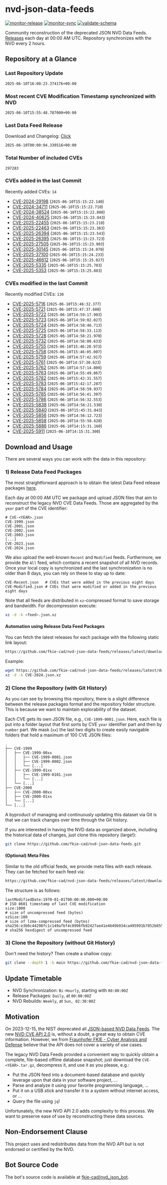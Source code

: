 # nvd-json-data-feeds

[![monitor-release](https://github.com/fkie-cad/nvd-json-data-feeds/actions/workflows/monitor_release.yml/badge.svg)](https://github.com/fkie-cad/nvd-json-data-feeds/actions/workflows/monitor_release.yml)
[![monitor-sync](https://github.com/fkie-cad/nvd-json-data-feeds/actions/workflows/monitor_sync.yml/badge.svg)](https://github.com/fkie-cad/nvd-json-data-feeds/actions/workflows/monitor_sync.yml)
[![validate-schema](https://github.com/fkie-cad/nvd-json-data-feeds/actions/workflows/validate_schema.yml/badge.svg)](https://github.com/fkie-cad/nvd-json-data-feeds/actions/workflows/validate_schema.yml)

Community reconstruction of the deprecated JSON NVD Data Feeds.
[Releases](https://github.com/fkie-cad/nvd-json-data-feeds/releases/latest) each day at 00:00 AM UTC.
Repository synchronizes with the NVD every 2 hours.

## Repository at a Glance

### Last Repository Update

```plain
2025-06-10T16:00:23.374176+00:00
```

### Most recent CVE Modification Timestamp synchronized with NVD

```plain
2025-06-10T15:55:48.787000+00:00
```

### Last Data Feed Release

Download and Changelog: [Click](https://github.com/fkie-cad/nvd-json-data-feeds/releases/latest)

```plain
2025-06-10T00:00:04.330516+00:00
```

### Total Number of included CVEs

```plain
297283
```

### CVEs added in the last Commit

Recently added CVEs: `14`

- [CVE-2024-29198](CVE-2024/CVE-2024-291xx/CVE-2024-29198.json) (`2025-06-10T15:15:22.140`)
- [CVE-2024-34711](CVE-2024/CVE-2024-347xx/CVE-2024-34711.json) (`2025-06-10T15:15:22.710`)
- [CVE-2024-38524](CVE-2024/CVE-2024-385xx/CVE-2024-38524.json) (`2025-06-10T15:15:22.880`)
- [CVE-2024-40625](CVE-2024/CVE-2024-406xx/CVE-2024-40625.json) (`2025-06-10T15:15:23.043`)
- [CVE-2025-22455](CVE-2025/CVE-2025-224xx/CVE-2025-22455.json) (`2025-06-10T15:15:23.210`)
- [CVE-2025-22463](CVE-2025/CVE-2025-224xx/CVE-2025-22463.json) (`2025-06-10T15:15:23.383`)
- [CVE-2025-26394](CVE-2025/CVE-2025-263xx/CVE-2025-26394.json) (`2025-06-10T15:15:23.543`)
- [CVE-2025-26395](CVE-2025/CVE-2025-263xx/CVE-2025-26395.json) (`2025-06-10T15:15:23.723`)
- [CVE-2025-27505](CVE-2025/CVE-2025-275xx/CVE-2025-27505.json) (`2025-06-10T15:15:23.903`)
- [CVE-2025-30145](CVE-2025/CVE-2025-301xx/CVE-2025-30145.json) (`2025-06-10T15:15:24.070`)
- [CVE-2025-37100](CVE-2025/CVE-2025-371xx/CVE-2025-37100.json) (`2025-06-10T15:15:24.233`)
- [CVE-2025-46612](CVE-2025/CVE-2025-466xx/CVE-2025-46612.json) (`2025-06-10T15:15:25.027`)
- [CVE-2025-5335](CVE-2025/CVE-2025-53xx/CVE-2025-5335.json) (`2025-06-10T15:15:25.703`)
- [CVE-2025-5353](CVE-2025/CVE-2025-53xx/CVE-2025-5353.json) (`2025-06-10T15:15:25.883`)


### CVEs modified in the last Commit

Recently modified CVEs: `130`

- [CVE-2025-5716](CVE-2025/CVE-2025-57xx/CVE-2025-5716.json) (`2025-06-10T15:46:32.377`)
- [CVE-2025-5721](CVE-2025/CVE-2025-57xx/CVE-2025-5721.json) (`2025-06-10T15:47:37.680`)
- [CVE-2025-5722](CVE-2025/CVE-2025-57xx/CVE-2025-5722.json) (`2025-06-10T14:59:17.903`)
- [CVE-2025-5723](CVE-2025/CVE-2025-57xx/CVE-2025-5723.json) (`2025-06-10T14:59:02.027`)
- [CVE-2025-5724](CVE-2025/CVE-2025-57xx/CVE-2025-5724.json) (`2025-06-10T14:58:46.713`)
- [CVE-2025-5725](CVE-2025/CVE-2025-57xx/CVE-2025-5725.json) (`2025-06-10T14:58:33.113`)
- [CVE-2025-5728](CVE-2025/CVE-2025-57xx/CVE-2025-5728.json) (`2025-06-10T14:58:21.970`)
- [CVE-2025-5732](CVE-2025/CVE-2025-57xx/CVE-2025-5732.json) (`2025-06-10T14:58:00.633`)
- [CVE-2025-5755](CVE-2025/CVE-2025-57xx/CVE-2025-5755.json) (`2025-06-10T15:46:20.973`)
- [CVE-2025-5758](CVE-2025/CVE-2025-57xx/CVE-2025-5758.json) (`2025-06-10T15:46:05.007`)
- [CVE-2025-5759](CVE-2025/CVE-2025-57xx/CVE-2025-5759.json) (`2025-06-10T14:57:42.917`)
- [CVE-2025-5761](CVE-2025/CVE-2025-57xx/CVE-2025-5761.json) (`2025-06-10T14:57:30.623`)
- [CVE-2025-5762](CVE-2025/CVE-2025-57xx/CVE-2025-5762.json) (`2025-06-10T14:57:14.800`)
- [CVE-2025-5763](CVE-2025/CVE-2025-57xx/CVE-2025-5763.json) (`2025-06-10T14:55:49.067`)
- [CVE-2025-5782](CVE-2025/CVE-2025-57xx/CVE-2025-5782.json) (`2025-06-10T15:42:31.557`)
- [CVE-2025-5783](CVE-2025/CVE-2025-57xx/CVE-2025-5783.json) (`2025-06-10T15:42:17.287`)
- [CVE-2025-5784](CVE-2025/CVE-2025-57xx/CVE-2025-5784.json) (`2025-06-10T14:56:59.937`)
- [CVE-2025-5785](CVE-2025/CVE-2025-57xx/CVE-2025-5785.json) (`2025-06-10T14:56:41.397`)
- [CVE-2025-5786](CVE-2025/CVE-2025-57xx/CVE-2025-5786.json) (`2025-06-10T14:56:32.553`)
- [CVE-2025-5838](CVE-2025/CVE-2025-58xx/CVE-2025-5838.json) (`2025-06-10T14:56:21.530`)
- [CVE-2025-5840](CVE-2025/CVE-2025-58xx/CVE-2025-5840.json) (`2025-06-10T15:45:31.043`)
- [CVE-2025-5856](CVE-2025/CVE-2025-58xx/CVE-2025-5856.json) (`2025-06-10T14:56:12.723`)
- [CVE-2025-5858](CVE-2025/CVE-2025-58xx/CVE-2025-5858.json) (`2025-06-10T14:55:58.620`)
- [CVE-2025-5886](CVE-2025/CVE-2025-58xx/CVE-2025-5886.json) (`2025-06-10T14:15:31.160`)
- [CVE-2025-5911](CVE-2025/CVE-2025-59xx/CVE-2025-5911.json) (`2025-06-10T14:15:31.300`)


## Download and Usage

There are several ways you can work with the data in this repository:

### 1) Release Data Feed Packages

The most straightforward approach is to obtain the latest Data Feed release packages [here](https://github.com/fkie-cad/nvd-json-data-feeds/releases/latest).

Each day at 00:00 AM UTC we package and upload JSON files that aim to reconstruct the legacy NVD CVE Data Feeds.
Those are aggregated by the `year` part of the CVE identifier:

```
# CVE-<YEAR>.json
CVE-1999.json
CVE-2001.json
CVE-2002.json
CVE-2003.json
[...]
CVE-2023.json
CVE-2024.json
```

We also upload the well-known `Recent` and `Modified` feeds.
Furthermore, we provide the `All` feed, which contains a recent snapshot of all NVD records.
Once your local copy is synchronized and the last synchronization is no older than 8 days, you can rely on these to stay up to date:

```plain
CVE-Recent.json   # CVEs that were added in the previous eight days
CVE-Modified.json # CVEs that were modified or added in the previous eight days
```

Note that all feeds are distributed in `xz`-compressed format to save storage and bandwidth.
For decompression execute:

```sh
xz -d -k <feed>.json.xz
```

#### Automation using Release Data Feed Packages

You can fetch the latest releases for each package with the following static link layout:

```sh
https://github.com/fkie-cad/nvd-json-data-feeds/releases/latest/download/CVE-<YEAR>.json.xz
```

Example:

```sh
wget https://github.com/fkie-cad/nvd-json-data-feeds/releases/latest/download/CVE-2024.json.xz
xz -d -k CVE-2024.json.xz
```

### 2) Clone the Repository (with Git History)

As you can see by browsing this repository, there is a slight difference between the release packages format and the repository folder structure.
This is because we want to maintain explorability of the dataset.

Each CVE gets its own JSON file, e.g., `CVE-1999-0001.json`.
Here, each file is put into a folder layout that first sorts by CVE `year` identifier part and then by `number` part.
We mask (`xx`) the last two digits to create easily navigable folders that hold a maximum of 100 CVE JSON files:

```plain
.
├── CVE-1999
│   ├── CVE-1999-00xx
│   │   ├── CVE-1999-0001.json
│   │   ├── CVE-1999-0002.json
│   │   └── [...]
│   ├── CVE-1999-01xx
│   │   ├── CVE-1999-0101.json
│   │   └── [...]
│   └── [...]
├── CVE-2000
│   ├── CVE-2000-00xx
│   ├── CVE-2000-01xx
│   └── [...]
└── [...]
```

A byproduct of managing and continuously updating this dataset via Git is that we can track changes over time through the Git history.

If you are interested in having the NVD data as organized above, including the historical data of changes, just clone this repository (large!):

```sh
git clone https://github.com/fkie-cad/nvd-json-data-feeds.git
```

#### (Optional) Meta Files

Similar to the old official feeds, we provide meta files with each release. They can be fetched for each feed via:

```sh
https://github.com/fkie-cad/nvd-json-data-feeds/releases/latest/download/CVE-<YEAR>.meta
```

The structure is as follows:

```plain
lastModifiedDate:1970-01-01T00:00:00.000+00:00                          # ISO 8601 timestamp of last CVE modification
size:1000                                                               # size of uncompressed feed (bytes)
xzSize:100                                                              # size of lzma-compressed feed (bytes)
sha256:e3b0c44298fc1c149afbf4c8996fb92427ae41e4649b934ca495991b7852b855 # sha256 hexdigest of uncompressed feed
```

### 3) Clone the Repository (without Git History)

Don't need the history? Then create a shallow copy:

```sh
git clone --depth 1 -b main https://github.com/fkie-cad/nvd-json-data-feeds.git
```


## Update Timetable

* NVD Synchronization: `Bi-Hourly`, starting with `00:00:00Z`
* Release Packages: `Daily`, at `00:00:00Z`
* NVD Rebuilds: `Weekly`, at `Sun, 02:30:00Z`


## Motivation

On 2023-12-15, the NIST deprecated all [JSON-based NVD Data Feeds](https://nvd.nist.gov/vuln/data-feeds#divRetirementBanner-1).
The new [NVD CVE API 2.0](https://nvd.nist.gov/developers/vulnerabilities) is, without a doubt, a great way to obtain CVE information.
However, we from [Fraunhofer FKIE - Cyber Analysis and Defense](https://www.fkie.fraunhofer.de/en/departments/cad.html) believe that the API does not cover a variety of use cases.

The legacy NVD Data Feeds provided a convenient way to quickly obtain a complete, file-based offline database snapshot; just download the `CVE-<YEAR>.tar.gz`, decompress it, and use it as you please, e.g.:

- Put the JSON feed into a document-based database and quickly leverage upon that data in your software project, ...
- Parse and analyze it using your favorite programming language, ...
- Put it on a USB stick and transfer it to a system without internet access, or ...
- Query the file using `jq`!

Unfortunately, the new NVD API 2.0 adds complexity to this process.
We want to preserve ease of use by reconstructing these data sources.

## Non-Endorsement Clause

This project uses and redistributes data from the NVD API but is not endorsed or certified by the NVD.

## Bot Source Code

The bot's source code is available at [fkie-cad/nvd\_json\_bot](https://github.com/fkie-cad/nvd_json_bot).